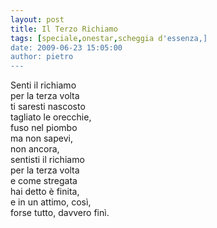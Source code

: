 ```yaml
---
layout: post
title: Il Terzo Richiamo
tags: [speciale,onestar,scheggia d'essenza,]
date: 2009-06-23 15:05:00
author: pietro
---
```

Senti il richiamo<br/>per la terza volta<br/>ti saresti nascosto<br/>tagliato le orecchie,<br/>fuso nel piombo<br/>ma non sapevi,<br/>non ancora,<br/>sentisti il richiamo<br/>per la terza volta<br/>e come stregata<br/>hai detto è finita,<br/>e in un attimo, così,<br/>forse tutto, davvero finì.
